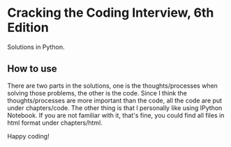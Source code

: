 # Cracking the Coding Interview, 6th Edition

Solutions in Python.

## How to use
There are two parts in the solutions, one is the thoughts/processes when solving those problems, the other is the code.
Since I think the thoughts/processes are more important than the code, all the code are put under chapters/code.
The other thing is that I personally like using IPython Notebook. If you are not familiar with it, that's fine, you could find all files in html format under chapters/html.

Happy coding!